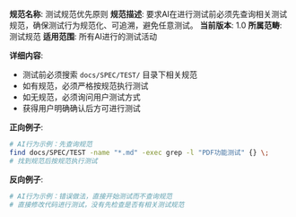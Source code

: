 **规范名称**: 测试规范优先原则
**规范描述**: 要求AI在进行测试前必须先查询相关测试规范，确保测试行为规范化、可追溯，避免任意测试。
**当前版本**: 1.0
**所属范畴**: 测试规范
**适用范围**: 所有AI进行的测试活动

**详细内容**:
- 测试前必须搜索 `docs/SPEC/TEST/` 目录下相关规范
- 如有规范，必须严格按规范执行测试
- 如无规范，必须询问用户测试方式
- 获得用户明确确认后方可进行测试

**正向例子**:
```bash
# AI行为示例：先查询规范
find docs/SPEC/TEST -name "*.md" -exec grep -l "PDF功能测试" {} \;
# 找到规范后按规范执行测试
```

**反向例子**:
```bash
# AI行为示例：错误做法，直接开始测试而不查询规范
# 直接修改代码进行测试，没有先检查是否有相关测试规范